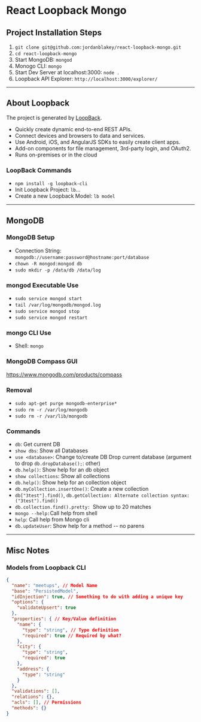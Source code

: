 # React Loopback Mongo

## Project Installation Steps

1. `git clone git@github.com:jordanblakey/react-loopback-mongo.git`
1. `cd react-loopback-mongo`
1. Start MongoDB: `mongod`
1. Monogo CLI: `mongo`
1. Start Dev Server at localhost:3000: `node .`
1. Loopback API Explorer: `http://localhost:3000/explorer/`

<hr>

## About Loopback

The project is generated by [LoopBack](http://loopback.io).

- Quickly create dynamic end-to-end REST APIs.
- Connect devices and browsers to data and services.
- Use Android, iOS, and AngularJS SDKs to easily create client apps.
- Add-on components for file management, 3rd-party login, and OAuth2.
- Runs on-premises or in the cloud

### LoopBack Commands

- `npm install -g loopback-cli`
- Init Loopback Project: `lb`...
- Create a new Loopback Model: `lb model`


<hr>

## MongoDB

### MongoDB Setup

- Connection String: `mongodb://username:password@hostname:port/database`
- `chown -R mongod:mongod db`
- `sudo mkdir -p /data/db /data/log`

### mongod Executable Use

- `sudo service mongod start`
- `tail /var/log/mongodb/mongod.log`
- `sudo service mongod stop`
- `sudo service mongod restart`

### mongo CLI Use

- Shell: `mongo`

### MongoDB Compass GUI

https://www.mongodb.com/products/compass

### Removal

- `sudo apt-get purge mongodb-enterprise*`
- `sudo rm -r /var/log/mongodb`
- `sudo rm -r /var/lib/mongodb`

### Commands

- `db`: Get current DB
- `show dbs`: Show all Databases
- `use <database>`: Change to/create DB
Drop current database (argument to drop `db.dropDatabase();`: other)
- `db.help()`: Show help for an db object
- `show collections`: Show all collections
- `db.help()`: Show help for an collection object
- `db.myCollection.insertOne()`: Create a new collection
- `db["3test"].find()`, `db.getCollection: Alternate collection syntax: ("3test").find()`
- `db.collection.find().pretty: `Show up to 20 matches
- `mongo --help:`Call help from shell
- `help`: Call help from Mongo cli
- `db.updateUser`: Show help for a method -- no parens

<hr>

## Misc Notes

### Models from Loopback CLI

``` json
{
  "name": "meetups", // Model Name
  "base": "PersistedModel",
  "idInjection": true, // Something to do with adding a unique key
  "options": {
    "validateUpsert": true
  },
  "properties": { // Key/Value definition
    "name": {
      "type": "string", // Type definition
      "required": true // Required by what?
    },
    "city": {
      "type": "string",
      "required": true
    },
    "address": {
      "type": "string"
    }
  },
  "validations": [],
  "relations": {},
  "acls": [], // Permissions
  "methods": {}
}
```
